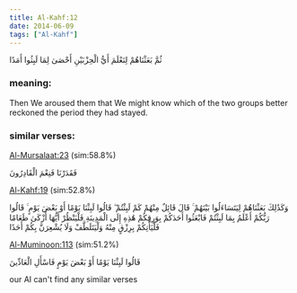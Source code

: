 ```yaml
---
title: Al-Kahf:12
date: 2014-06-09
tags: ["Al-Kahf"]
---
```

ثُمَّ بَعَثْنَاهُمْ لِنَعْلَمَ أَيُّ الْحِزْبَيْنِ أَحْصَىٰ لِمَا لَبِثُوا أَمَدًا
### meaning: 
Then We aroused them that We might know which of the two groups better reckoned the period they had stayed.
### similar verses: 

[Al-Mursalaat:23](/77/23) (sim:58.8%)

فَقَدَرْنَا فَنِعْمَ الْقَادِرُونَ

[Al-Kahf:19](/18/19) (sim:52.8%)

وَكَذَٰلِكَ بَعَثْنَاهُمْ لِيَتَسَاءَلُوا بَيْنَهُمْ ۚ قَالَ قَائِلٌ مِنْهُمْ كَمْ لَبِثْتُمْ ۖ قَالُوا لَبِثْنَا يَوْمًا أَوْ بَعْضَ يَوْمٍ ۚ قَالُوا رَبُّكُمْ أَعْلَمُ بِمَا لَبِثْتُمْ فَابْعَثُوا أَحَدَكُمْ بِوَرِقِكُمْ هَٰذِهِ إِلَى الْمَدِينَةِ فَلْيَنْظُرْ أَيُّهَا أَزْكَىٰ طَعَامًا فَلْيَأْتِكُمْ بِرِزْقٍ مِنْهُ وَلْيَتَلَطَّفْ وَلَا يُشْعِرَنَّ بِكُمْ أَحَدًا

[Al-Muminoon:113](/23/113) (sim:51.2%)

قَالُوا لَبِثْنَا يَوْمًا أَوْ بَعْضَ يَوْمٍ فَاسْأَلِ الْعَادِّينَ

our AI can't find any similar verses

